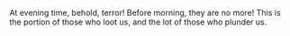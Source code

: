 At evening time, behold, terror! Before morning, they are no more! This is the portion of those who loot us, and the lot of those who plunder us.
